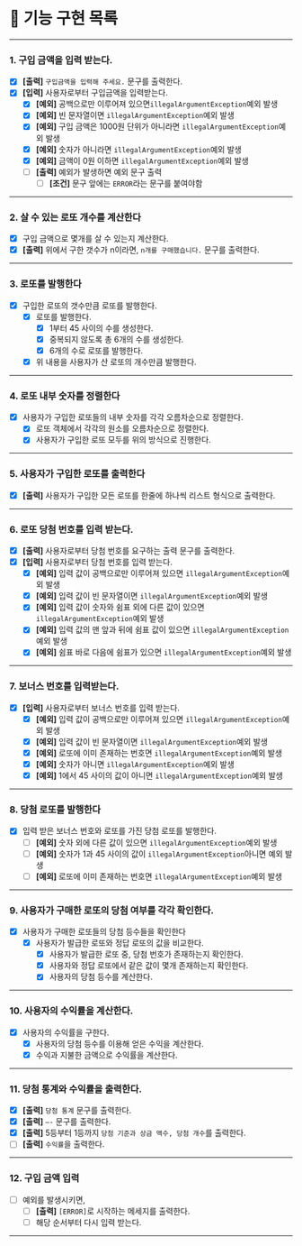 # 🚀 기능 구현 목록

---

### 1. 구입 금액을 입력 받는다.

- [X]  **[출력]** `구입금액을 입력해 주세요.` 문구를 출력한다.
- [X]  **[입력]** 사용자로부터 구입금액을 입력받는다.
    - [X] **[예외]** 공백으로만 이루어져 있으면`illegalArgumentException`예외 발생
    - [X] **[예외]** 빈 문자열이면 `illegalArgumentException`예외 발생
    - [X] **[예외]** 구입 금액은 1000원 단위가 아니라면 `illegalArgumentException`예외 발생
    - [X] **[예외]** 숫자가 아니라면 `illegalArgumentException`예외 발생
    - [X] **[예외]** 금액이 0원 이하면 `illegalArgumentException`예외 발생
    - [ ] **[출력]** 예외가 발생하면 예외 문구 출력
        - [ ] **[조건]** 문구 앞에는 `ERROR`라는 문구를 붙여야함

---

### 2. 살 수 있는 로또 개수를 계산한다

- [X]  구입 금액으로 몇개를 살 수 있는지 계산한다.
- [X]  **[출력]** 위에서 구한 갯수가 n이라면, `n개를 구매했습니다.` 문구를 출력한다.

---

### 3. 로또를 발행한다

- [X]  구입한 로또의 갯수만큼 로또를 발행한다.
    - [X]  로또를 발행한다.
        - [X]  1부터 45 사이의 수를 생성한다.
        - [X]  중복되지 않도록 총 6개의 수를 생성한다.
        - [X]  6개의 수로 로또를 발행한다.
    - [X]  위 내용을 사용자가 산 로또의 개수만큼 발행한다.

---

### 4. 로또 내부 숫자를 정렬한다

- [X]  사용자가 구입한 로또들의 내부 숫자를 각각 오름차순으로 정렬한다.
    - [X]  로또 객체에서 각각의 원소를 오름차순으로 정렬한다.
    - [X]  사용자가 구입한 로또 모두를 위의 방식으로 진행한다.

---

### 5. 사용자가 구입한 로또를 출력한다

- [X]  **[출력]** 사용자가 구입한 모든 로또를 한줄에 하나씩 리스트 형식으로 출력한다.

---

### 6. 로또 당첨 번호를 입력 받는다.

- [X] **[출력]** 사용자로부터 당첨 번호를 요구하는 출력 문구를 출력한다.
- [X] **[입력]** 사용자로부터 당첨 번호를 입력 받는다.
    - [X]  **[예외]** 입력 값이 공백으로만 이루어져 있으면 `illegalArgumentException`예외 발생
    - [X]  **[예외]** 입력 값이 빈 문자열이면 `illegalArgumentException`예외 발생
    - [X]  **[예외]** 입력 값이 숫자와 쉼표 외에 다른 값이 있으면 `illegalArgumentException`예외 발생
    - [X]  **[예외]** 입력 값의 맨 앞과 뒤에 쉼표 값이 있으면 `illegalArgumentException`예외 발생
    - [X]  **[예외]** 쉼표 바로 다음에 쉼표가 있으면 `illegalArgumentException`예외 발생

---

### 7. 보너스 번호를 입력받는다.

- [X]  **[입력]** 사용자로부터 보너스 번호를 입력 받는다.
    - [X]  **[예외]** 입력 값이 공백으로만 이루어져 있으면 `illegalArgumentException`예외 발생
    - [X]  **[예외]** 입력 값이 빈 문자열이면 `illegalArgumentException`예외 발생
    - [X]  **[예외]** 로또에 이미 존재하는 번호면 `illegalArgumentException`예외 발생
    - [X]  **[예외]** 숫자가 아니면 `illegalArgumentException`예외 발생
    - [X]  **[예외]** 1에서 45 사이의 값이 아니면 `illegalArgumentException`예외 발생

---

### 8. 당첨 로또를 발행한다

- [X]  입력 받은 보너스 번호와 로또를 가진 당첨 로또를 발행한다.
    - [ ] **[예외]** 숫자 외에 다른 값이 있으면 `illegalArgumentException`예외 발생
    - [ ] **[예외]** 숫자가 1과 45 사이의 값이 `illegalArgumentException`아니면 예외 발생
    - [ ] **[예외]** 로또에 이미 존재하는 번호면 `illegalArgumentException`예외 발생

---

### 9. 사용자가 구매한 로또의 당첨 여부를 각각 확인한다.

- [X]  사용자가 구매한 로또들의 당첨 등수들을 확인한다
    - [X]  사용자가 발급한 로또와 정답 로또의 값을 비교한다.
        - [X]  사용자가 발급한 로또 중, 당첨 번호가 존재하는지 확인한다.
        - [X]  사용자와 정답 로또에서 같은 값이 몇개 존재하는지 확인한다.
        - [X]  사용자의 당첨 등수를 계산한다.

---

### 10. 사용자의 수익률을 계산한다.

- [X]  사용자의 수익률을 구한다.
    - [X]  사용자의 당첨 등수를 이용해 얻은 수익을 계산한다.
    - [X]  수익과 지불한 금액으로 수익률을 계산한다.

---

### 11. 당첨 통계와 수익률을 출력한다.

- [X]  **[출력]** `당첨 통계` 문구를 출력한다.
- [X]  **[출력]** `—-` 문구를 출력한다.
- [X]  **[출력]** 5등부터 1등까지 `당첨 기준과 상금 액수, 당첨 개수`를 출력한다.
- [ ]  **[출력]** `수익률`을 출력한다.

---

### 12. 구입 금액 입력

- [ ]  예외를 발생시키면,
    - [ ]  **[출력]** `[ERROR]`로 시작하는 메세지를 출력한다.
    - [ ]  해당 순서부터 다시 입력 받는다.

---